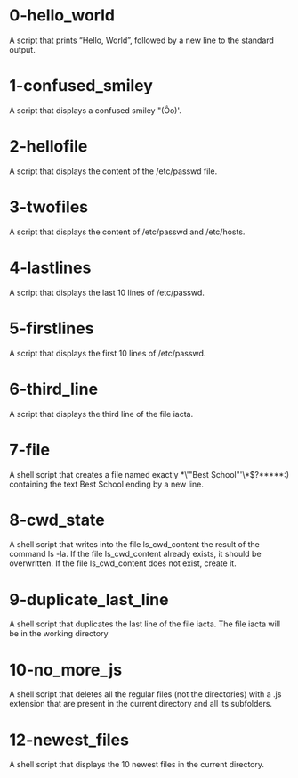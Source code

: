 # 0-hello_world 
A script that prints “Hello, World”, followed by a new line to the standard output.
# 1-confused_smiley 
A script that displays a confused smiley "\(Ôo\)\'.
# 2-hellofile 
A script that displays the content of the /etc/passwd file.
# 3-twofiles 
A script that displays the content of /etc/passwd and /etc/hosts.
# 4-lastlines 
A script that displays the last 10 lines of /etc/passwd.
# 5-firstlines 
A script that displays the first 10 lines of /etc/passwd.
# 6-third_line 
A script that displays the third line of the file iacta.
# 7-file
A shell script that creates a file named exactly \*\\'"Best School"\'\\*$\?\*\*\*\*\*:) containing the text Best School ending by a new line.
# 8-cwd_state 
A shell script that writes into the file ls_cwd_content the result of the command ls -la. If the file ls_cwd_content already exists, it should be overwritten. If the file ls_cwd_content does not exist, create it.
# 9-duplicate_last_line 
A shell script that duplicates the last line of the file iacta.
The file iacta will be in the working directory
# 10-no_more_js 
A shell script that deletes all the regular files (not the directories) with a .js extension that are present in the current directory and all its subfolders.
# 12-newest_files 
A shell script that displays the 10 newest files in the current directory.
